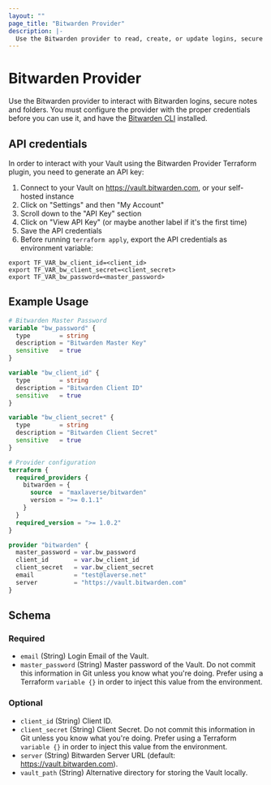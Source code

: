 ```yaml
---
layout: ""
page_title: "Bitwarden Provider"
description: |-
  Use the Bitwarden provider to read, create, or update logins, secure notes and folders in your Bitwarden Vaults.
---
```


# Bitwarden Provider

Use the Bitwarden provider to interact with Bitwarden logins, secure notes and folders.
You must configure the provider with the proper credentials before you can use it, and have the [Bitwarden CLI] installed.

## API credentials
In order to interact with your Vault using the Bitwarden Provider Terraform plugin, you need to generate an API key:
1. Connect to your Vault on https://vault.bitwarden.com, or your self-hosted instance
2. Click on "Settings" and then "My Account"
3. Scroll down to the "API Key" section
4. Click on "View API Key" (or maybe another label if it's the first time)
5. Save the API credentials
6. Before running `terraform apply`, export the API credentials as environment variable:

```console
export TF_VAR_bw_client_id=<client_id>
export TF_VAR_bw_client_secret=<client_secret>
export TF_VAR_bw_password=<master_password>
```

## Example Usage

```terraform
# Bitwarden Master Password
variable "bw_password" {
  type        = string
  description = "Bitwarden Master Key"
  sensitive   = true
}

variable "bw_client_id" {
  type        = string
  description = "Bitwarden Client ID"
  sensitive   = true
}

variable "bw_client_secret" {
  type        = string
  description = "Bitwarden Client Secret"
  sensitive   = true
}
```

```terraform
# Provider configuration
terraform {
  required_providers {
    bitwarden = {
      source  = "maxlaverse/bitwarden"
      version = ">= 0.1.1"
    }
  }
  required_version = ">= 1.0.2"
}

provider "bitwarden" {
  master_password = var.bw_password
  client_id       = var.bw_client_id
  client_secret   = var.bw_client_secret
  email           = "test@laverse.net"
  server          = "https://vault.bitwarden.com"
}
```

<!-- schema generated by tfplugindocs -->
## Schema

### Required

- `email` (String) Login Email of the Vault.
- `master_password` (String) Master password of the Vault. Do not commit this information in Git unless you know what you're doing. Prefer using a Terraform `variable {}` in order to inject this value from the environment.

### Optional

- `client_id` (String) Client ID.
- `client_secret` (String) Client Secret. Do not commit this information in Git unless you know what you're doing. Prefer using a Terraform `variable {}` in order to inject this value from the environment.
- `server` (String) Bitwarden Server URL (default: https://vault.bitwarden.com).
- `vault_path` (String) Alternative directory for storing the Vault locally.

[Bitwarden]: https://bitwarden.com/help/article/managing-items/
[Bitwarden CLI]: https://bitwarden.com/help/article/cli/#download-and-install